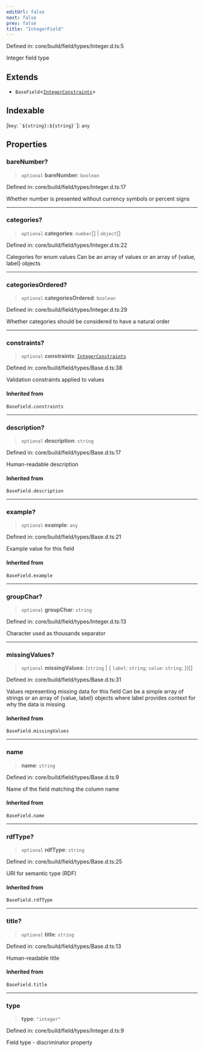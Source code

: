 ```yaml
---
editUrl: false
next: false
prev: false
title: "IntegerField"
---
```


Defined in: core/build/field/types/Integer.d.ts:5

Integer field type

## Extends

- `BaseField`\<[`IntegerConstraints`](/reference/dpkit/integerconstraints/)\>

## Indexable

\[`key`: `` `${string}:${string}` ``\]: `any`

## Properties

### bareNumber?

> `optional` **bareNumber**: `boolean`

Defined in: core/build/field/types/Integer.d.ts:17

Whether number is presented without currency symbols or percent signs

***

### categories?

> `optional` **categories**: `number`[] \| `object`[]

Defined in: core/build/field/types/Integer.d.ts:22

Categories for enum values
Can be an array of values or an array of {value, label} objects

***

### categoriesOrdered?

> `optional` **categoriesOrdered**: `boolean`

Defined in: core/build/field/types/Integer.d.ts:29

Whether categories should be considered to have a natural order

***

### constraints?

> `optional` **constraints**: [`IntegerConstraints`](/reference/dpkit/integerconstraints/)

Defined in: core/build/field/types/Base.d.ts:38

Validation constraints applied to values

#### Inherited from

`BaseField.constraints`

***

### description?

> `optional` **description**: `string`

Defined in: core/build/field/types/Base.d.ts:17

Human-readable description

#### Inherited from

`BaseField.description`

***

### example?

> `optional` **example**: `any`

Defined in: core/build/field/types/Base.d.ts:21

Example value for this field

#### Inherited from

`BaseField.example`

***

### groupChar?

> `optional` **groupChar**: `string`

Defined in: core/build/field/types/Integer.d.ts:13

Character used as thousands separator

***

### missingValues?

> `optional` **missingValues**: (`string` \| \{ `label`: `string`; `value`: `string`; \})[]

Defined in: core/build/field/types/Base.d.ts:31

Values representing missing data for this field
Can be a simple array of strings or an array of {value, label} objects
where label provides context for why the data is missing

#### Inherited from

`BaseField.missingValues`

***

### name

> **name**: `string`

Defined in: core/build/field/types/Base.d.ts:9

Name of the field matching the column name

#### Inherited from

`BaseField.name`

***

### rdfType?

> `optional` **rdfType**: `string`

Defined in: core/build/field/types/Base.d.ts:25

URI for semantic type (RDF)

#### Inherited from

`BaseField.rdfType`

***

### title?

> `optional` **title**: `string`

Defined in: core/build/field/types/Base.d.ts:13

Human-readable title

#### Inherited from

`BaseField.title`

***

### type

> **type**: `"integer"`

Defined in: core/build/field/types/Integer.d.ts:9

Field type - discriminator property
